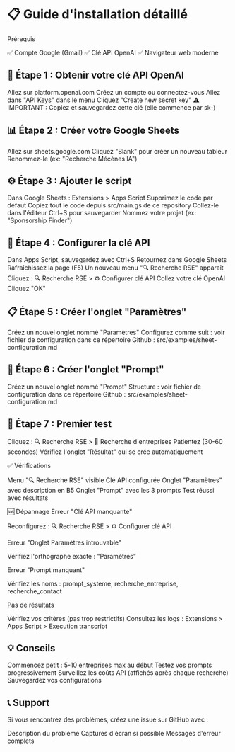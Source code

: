 # 📋 Guide d'installation détaillé
Prérequis

✅ Compte Google (Gmail)
✅ Clé API OpenAI
✅ Navigateur web moderne

## 🔑 Étape 1 : Obtenir votre clé API OpenAI

Allez sur platform.openai.com
Créez un compte ou connectez-vous
Allez dans "API Keys" dans le menu
Cliquez "Create new secret key"
⚠️ IMPORTANT : Copiez et sauvegardez cette clé (elle commence par sk-)

## 📊 Étape 2 : Créer votre Google Sheets

Allez sur sheets.google.com
Cliquez "Blank" pour créer un nouveau tableur
Renommez-le (ex: "Recherche Mécènes IA")

## ⚙️ Étape 3 : Ajouter le script

Dans Google Sheets : Extensions > Apps Script
Supprimez le code par défaut
Copiez tout le code depuis src/main.gs de ce repository
Collez-le dans l'éditeur
Ctrl+S pour sauvegarder
Nommez votre projet (ex: "Sponsorship Finder")

## 🔧 Étape 4 : Configurer la clé API

Dans Apps Script, sauvegardez avec Ctrl+S
Retournez dans Google Sheets
Rafraîchissez la page (F5)
Un nouveau menu "🔍 Recherche RSE" apparaît
Cliquez : 🔍 Recherche RSE > ⚙️ Configurer clé API
Collez votre clé OpenAI
Cliquez "OK"

## 📋 Étape 5 : Créer l'onglet "Paramètres"

Créez un nouvel onglet nommé "Paramètres"
Configurez comme suit : voir fichier de configuration dans ce répertoire Github : src/examples/sheet-configuration.md

## 📝 Étape 6 : Créer l'onglet "Prompt"

Créez un nouvel onglet nommé "Prompt"
Structure : voir fichier de configuration dans ce répertoire Github : src/examples/sheet-configuration.md

## 🧪 Étape 7 : Premier test

Cliquez : 🔍 Recherche RSE > 🏢 Recherche d'entreprises
Patientez (30-60 secondes)
Vérifiez l'onglet "Résultat" qui se crée automatiquement

✅ Vérifications

 Menu "🔍 Recherche RSE" visible
 Clé API configurée
 Onglet "Paramètres" avec description en B5
 Onglet "Prompt" avec les 3 prompts
 Test réussi avec résultats

🆘 Dépannage
Erreur "Clé API manquante"

Reconfigurez : 🔍 Recherche RSE > ⚙️ Configurer clé API

Erreur "Onglet Paramètres introuvable"

Vérifiez l'orthographe exacte : "Paramètres"

Erreur "Prompt manquant"

Vérifiez les noms : prompt_systeme, recherche_entreprise, recherche_contact

Pas de résultats

Vérifiez vos critères (pas trop restrictifs)
Consultez les logs : Extensions > Apps Script > Execution transcript

## 💡 Conseils

Commencez petit : 5-10 entreprises max au début
Testez vos prompts progressivement
Surveillez les coûts API (affichés après chaque recherche)
Sauvegardez vos configurations

## 📞 Support
Si vous rencontrez des problèmes, créez une issue sur GitHub avec :

Description du problème
Captures d'écran si possible
Messages d'erreur complets
